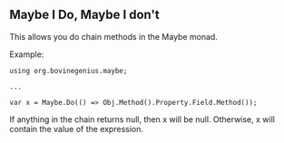 ﻿Maybe I Do, Maybe I don't
---------

This allows you do chain methods in the Maybe monad.

Example:

    using org.bovinegenius.maybe;
    
    ...
    
    var x = Maybe.Do(() => Obj.Method().Property.Field.Method());

If anything in the chain returns null, then x will be null. Otherwise, x will contain the value of the expression.
